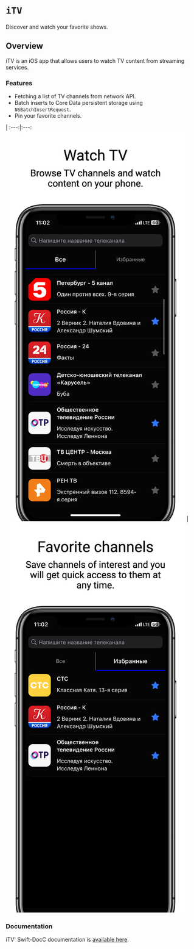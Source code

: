 # ``iTV``

Discover and watch your favorite shows.

## Overview

iTV is an iOS app that allows users to watch TV content from streaming services.

### Features

- Fetching a list of TV channels from network API.
- Batch inserts to Core Data persistent storage using ``NSBatchInsertRequest``.
- Pin your favorite channels.

 | 
 :---:|:---:
![An illustration displaying the UI for discovering of channels.](docs/images/screenshot@3x.png) | ![An illustration displaying the UI of favorite chammels.](docs/images/screenshot2@3x.png)

### Documentation

iTV' Swift-DocC documentation is [available here](https://leonidcbr.github.io/iTV/documentation/itv).
